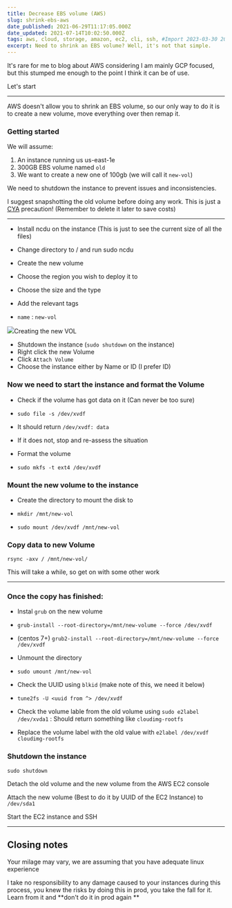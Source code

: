 ```yaml
---
title: Decrease EBS volume (AWS)
slug: shrink-ebs-aws
date_published: 2021-06-29T11:17:05.000Z
date_updated: 2021-07-14T10:02:50.000Z
tags: aws, cloud, storage, amazon, ec2, cli, ssh, #Import 2023-03-30 20:40
excerpt: Need to shrink an EBS volume? Well, it's not that simple. 
---
```


It's rare for me to blog about AWS considering I am mainly GCP focused, but this stumped me enough to the point I think it can be of use.

Let's start

---

AWS doesn't allow you to shrink an EBS volume, so our only way to do it is to create a new volume, move everything over then remap it. 

### Getting started

We will assume:

1. An instance running us us-east-1e
2. 300GB EBS volume named `old`
3. We want to create a new one of 100gb (we will call it `new-vol`)

We need to shutdown the instance to prevent issues and inconsistencies. 

I suggest snapshotting the old volume before doing any work. This is just a [CYA](https://en.wikipedia.org/wiki/Cover_your_ass) precaution! (Remember to delete it later to save costs)

---

- Install ncdu on the instance (This is just to see the current size of all the files)
- Change directory to / and run sudo ncdu
- Create the new volume

- Choose the region you wish to deploy it to
- Choose the size and the type
- Add the relevant tags
- `name` : `new-vol`

![](__GHOST_URL__/content/images/2021/06/image.png)Creating the new VOL
- Shutdown the instance (`sudo shutdown` on the instance)
- Right click the new Volume
- Click `Attach Volume`
- Choose the instance either by Name or ID (I prefer ID)

### Now we need to start the instance and format the Volume

- Check if the volume has got data on it (Can never be too sure)

- `sudo file -s /dev/xvdf`
- It should return `/dev/xvdf: data`
- If it does not, stop and re-assess the situation

- Format the volume

- `sudo mkfs -t ext4 /dev/xvdf`

### Mount the new volume to the instance

- Create the directory to mount the disk to

- `mkdir /mnt/new-vol`

- `sudo mount /dev/xvdf /mnt/new-vol`

### Copy data to new Volume

    rsync -axv / /mnt/new-vol/

This will take a while, so get on with some other work

---

### Once the copy has finished:

- Instal `grub` on the new volume

- `grub-install --root-directory=/mnt/new-volume --force /dev/xvdf`
- (centos 7+) `grub2-install --root-directory=/mnt/new-volume --force /dev/xvdf`

- Unmount the directory

- `sudo umount /mnt/new-vol`

- Check the UUID using `blkid` (make note of this, we need it below)
- `tune2fs -U <uuid from ^> /dev/xvdf`
- Check the volume lable from the old volume using `sudo e2label /dev/xvda1` : Should return something like `cloudimg-rootfs`
- Replace the volume label with the old value with `e2label /dev/xvdf cloudimg-rootfs`

### Shutdown the instance

    sudo shutdown
    

Detach the old volume and the new volume from the AWS EC2 console

Attach the new volume (Best to do it by UUID of the EC2 Instance) to `/dev/sda1`

Start the EC2 instance and SSH

---

## Closing notes

Your milage may vary, we are assuming that you have adequate linux experience

I take no responsibility to any damage caused to your instances during this process, you knew the risks by doing this in prod, you take the fall for it. Learn from it and **don't do it in prod again **
